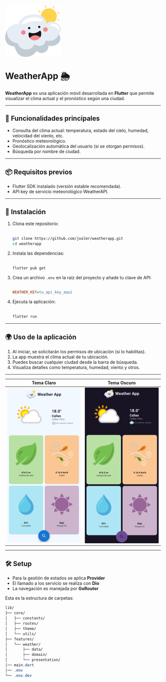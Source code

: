 <img src="./assets/logo.png" alt="WeatherApp" width="180"/> 

# WeatherApp 🌦️

**WeatherApp** es una aplicación móvil desarrollada en **Flutter** que permite visualizar el clima actual y el pronóstico según una ciudad.

---

## 🧭 Funcionalidades principales

- Consulta del clima actual: temperatura, estado del cielo, humedad, velocidad del viento, etc.
- Pronóstico meteorológico.
- Geolocalización automática del usuario (si se otorgan permisos).
- Búsqueda por nombre de ciudad.

---

## 📦 Requisitos previos

- Flutter SDK instalado (versión estable recomendada).
- API key de servicio meteorológico WeatherAPI.

---

## 🚀 Instalación

1. Clona este repositorio:
    
    ```bash
    
    git clone https://github.com/joalmr/weatherapp.git
    cd weatherapp
    
    ```
    
2. Instala las dependencias:
    
    ```bash
    
    flutter pub get
    
    ```
    
3. Crea un archivo `.env` en la raíz del proyecto y añade tu clave de API:
    
    ```ini
    
    WEATHER_KEY=tu_api_key_aquí
    
    ```
    
4. Ejecuta la aplicación:
    
    ```bash

    flutter run
    
    ```
    

---

## 🌍 Uso de la aplicación

1. Al iniciar, se solicitarán los permisos de ubicación (si lo habilitas).
2. La app muestra el clima actual de tu ubicación.
3. Puedes buscar cualquier ciudad desde la barra de búsqueda.
4. Visualiza detalles como temperatura, humedad, viento y otros.

---

| Tema Claro | Tema Oscuro |
|------------|-------------|
| <img src="./assets/app/light.jpeg" width="300"/> | <img src="./assets/app/dark.jpeg" width="300"/> |

---

## 🛠 Setup
- Para la gestión de estados se aplica **Provider**
- El llamado a los servicio se realiza con **Dio**
- La navegación es manejada por **GoRouter**

Esta es la estructura de carpetas:

```css
lib/
├── core/
│   ├── constants/
│   ├── routes/
│   ├── theme/
│   └── utils/
├── features/
│   └── weather/
│       ├── data/
│       ├── domain/
│       └── presentation/
│── main.dart
│── .env
└── .env.dev
```
